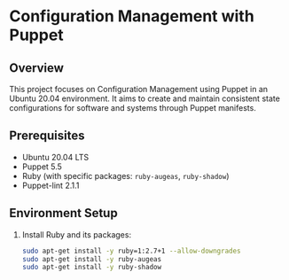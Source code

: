 # Configuration Management with Puppet

## Overview
This project focuses on Configuration Management using Puppet in an Ubuntu 20.04 environment. It aims to create and maintain consistent state configurations for software and systems through Puppet manifests.

## Prerequisites
- Ubuntu 20.04 LTS
- Puppet 5.5
- Ruby (with specific packages: `ruby-augeas`, `ruby-shadow`)
- Puppet-lint 2.1.1

## Environment Setup
1. Install Ruby and its packages:
   ```bash
   sudo apt-get install -y ruby=1:2.7+1 --allow-downgrades
   sudo apt-get install -y ruby-augeas
   sudo apt-get install -y ruby-shadow

